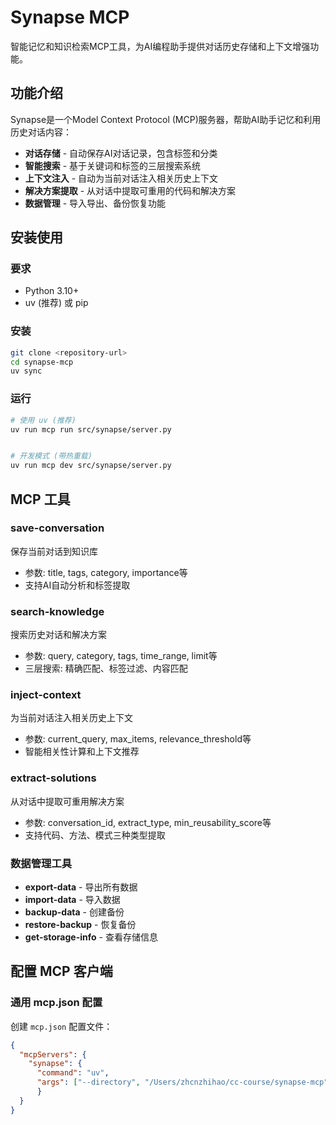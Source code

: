 # Synapse MCP

智能记忆和知识检索MCP工具，为AI编程助手提供对话历史存储和上下文增强功能。

## 功能介绍

Synapse是一个Model Context Protocol (MCP)服务器，帮助AI助手记忆和利用历史对话内容：

- **对话存储** - 自动保存AI对话记录，包含标签和分类
- **智能搜索** - 基于关键词和标签的三层搜索系统
- **上下文注入** - 自动为当前对话注入相关历史上下文
- **解决方案提取** - 从对话中提取可重用的代码和解决方案
- **数据管理** - 导入导出、备份恢复功能

## 安装使用

### 要求
- Python 3.10+
- uv (推荐) 或 pip

### 安装
```bash
git clone <repository-url>
cd synapse-mcp
uv sync
```

### 运行
```bash
# 使用 uv (推荐)
uv run mcp run src/synapse/server.py


# 开发模式 (带热重载)
uv run mcp dev src/synapse/server.py
```

## MCP 工具

### save-conversation
保存当前对话到知识库
- 参数: title, tags, category, importance等
- 支持AI自动分析和标签提取

### search-knowledge  
搜索历史对话和解决方案
- 参数: query, category, tags, time_range, limit等
- 三层搜索: 精确匹配、标签过滤、内容匹配

### inject-context
为当前对话注入相关历史上下文
- 参数: current_query, max_items, relevance_threshold等
- 智能相关性计算和上下文推荐

### extract-solutions
从对话中提取可重用解决方案
- 参数: conversation_id, extract_type, min_reusability_score等
- 支持代码、方法、模式三种类型提取

### 数据管理工具
- **export-data** - 导出所有数据
- **import-data** - 导入数据
- **backup-data** - 创建备份
- **restore-backup** - 恢复备份
- **get-storage-info** - 查看存储信息

## 配置 MCP 客户端

### 通用 mcp.json 配置

创建 `mcp.json` 配置文件：

```json
{
  "mcpServers": {
    "synapse": {
      "command": "uv",
      "args": ["--directory", "/Users/zhcnzhihao/cc-course/synapse-mcp", "run", "mcp", "run", "/Users/zhcnzhihao/cc-course/synapse-mcp/src/synapse/server.py"]
      }
  }
}
```
